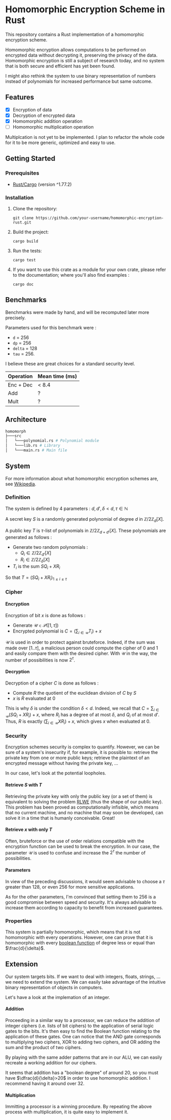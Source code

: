 # Homomorphic Encryption Scheme in Rust

This repository contains a Rust implementation of a homomorphic encryption scheme. 

Homomorphic encryption allows computations to be performed on encrypted data without decrypting it, preserving the privacy of the data.
Homomorphic encryption is still a subject of research today, and no system that is both secure and efficient has yet been found.

I might also rethink the system to use binary representation of numbers instead of polynomials for increased performance but same outcome.

## Features

- [X] Encryption of data
- [X] Decryption of encrypted data
- [X] Homomorphic addition operation
- [ ] Homomorphic multiplication operation

Multiplcation is not yet to be implemented. I plan to refactor the whole code for it to be more generic, optimized and easy to use.

## Getting Started

### Prerequisites

- [Rust/Cargo](https://www.rust-lang.org/) (version ^1.77.2)

### Installation

1. Clone the repository:

    ```shell
    git clone https://github.com/your-username/homomorphic-encryption-rust.git
    ```

2. Build the project:

    ```shell
    cargo build
    ```

3. Run the tests:

    ```shell
    cargo test
    ```

4. If you want to use this crate as a module for your own crate, please refer to the documentation; where you'll also find examples :

    ```shell
    cargo doc
    ```

## Benchmarks

Benchmarks were made by hand, and will be recomputed later more precisely.

Parameters used for this benchmark were :
- `d` = 256
- `dp` = 256
- `delta` = 128
- `tau` = 256.

I believe these are great choices for a standard security level.

| Operation       | Mean time (ms)   |
|-----------------|------------------|
| Enc + Dec       | < 8.4            |
| Add             | ?                |
| Mult            | ?                |

## Architecture

```bash
homomorph
├───src
│   └───polynomial.rs # Polynomial module
│   └───lib.rs # Library
│   └───main.rs # Main file
```

## System

For more information about what homomorphic encryption schemes are, see [Wikipedia](https://en.wikipedia.org/wiki/Homomorphic_encryption).

### Definition

The system is defined by 4 parameters :
$d, d', \delta < d, \tau \in \mathbb{N}$

A secret key $S$ is a randomly generated polynomial of degree $d$ in $\mathbb{Z}/2\mathbb{Z}_{d}[X]$.

A public key $T$ is $\tau$-list of polynomials in $\mathbb{Z}/2\mathbb{Z}_{d+d'}[X]$. These polynomials are generated as follows :

- Generate two random polynomials :
    - $Q_i \in \mathbb{Z}/2\mathbb{Z}_{d'}[X]$
    - $R_i \in \mathbb{Z}/2\mathbb{Z}_{\delta}[X]$
- $T_i$ is the sum $SQ_i + XR_i$

So that $T = (SQ_i + XR_i)_{1 \leq i \leq \tau}$

### Cipher

#### Encryption
Encryption of bit $x$ is done as follows :

- Generate $\mathcal{U} \in \mathcal{P}([1,\tau])$
- Encrypted polynomial is $C = (\sum_{i\in\mathcal{U}} T_i) + x$

$\mathcal{U}$ is used in order to protect against bruteforce. Indeed, if the sum was made over $[1..\tau]$, a malicious person could compute the cipher of $0$ and $1$ and easily compare them with the desired cipher. With $\mathcal{U}$ in the way, the number of possibilities is now $2^\tau$.

#### Decryption
Decryption of a cipher $C$ is done as follows :

- Compute $R$ the quotient of the euclidean division of $C$ by $S$
- $x$ is $R$ evaluated at $0$

This is why $\delta$ is under the condition $\delta < d$. Indeed, we recall that $C = \sum_{i\in\mathcal{U}} (SQ_i + XR_i) + x$, where $R_i$ has a degree of at most $\delta$, and $Q_i$ of at most $d'$. Thus, $R$ is exactly $(\sum_{i\in\mathcal{U}} XR_i) + x$, which gives $x$ when evaluated at $0$.

### Security

Encryption schemes security is complex to quantify. However, we can be sure of a system's insecurity if, for example, it is possible to: retrieve the private key from one or more public keys; retrieve the plaintext of an encrypted message without having the private key, ...

In our case, let's look at the potential loopholes.

#### Retrieve $S$ with $T$

Retrieving the private key with only the public key (or a set of them) is equivalent to solving the problem [RLWE](https://en.wikipedia.org/wiki/Ring_learning_with_errors) (thus the shape of our public key). This problem has been proved as computationally infisible, which means that no current machine, and no machine that may soon be developed, can solve it in a time that is humanly conceivable. Great!

#### Retrieve $x$ with only $T$

Often, bruteforce or the use of order relations compatible with the encryption function can be used to break the encryption. In our case, the parameter $\mathcal{U}$ is used to confuse and increase the $2^\tau$ the number of possibilities.

#### Parameters

In view of the preceding discussions, it would seem advisable to choose a $\tau$ greater than $128$, or even $256$ for more sensitive applications.

As for the other parameters, I'm convinced that setting them to 256 is a good compromise between speed and security. It's always advisable to increase them according to capacity to benefit from increased guarantees.

### Properties

This system is partially homomorphic, which means that it is not homomorphic with every operations.
However, one can prove that it is homomorphic with every [boolean function](https://en.wikipedia.org/wiki/Boolean_function#:~:text=In%20mathematics%2C%20a%20Boolean%20function,function\)%2C%20used%20in%20logic.) of degree less or equal than $\frac{d}{\delta}$.

## Extension

Our system targets bits. If we want to deal with integers, floats, strings, ... we need to extend the system. We can easily take advantage of the intuitive binary representation of objects in computers.

Let's have a look at the implemation of an integer.

#### Addition

Proceeding in a similar way to a processor, we can reduce the addition of integer ciphers (i.e. lists of bit ciphers) to the application of serial logic gates to the bits. It's then easy to find the Boolean function relating to the application of these gates. One can notice that the AND gate corresponds to multiplying two ciphers, XOR to adding two ciphers, and OR adding the sum and the product of two ciphers.

By playing with the same adder patterns that are in our ALU, we can easily recreate a working addition for our ciphers.

It seems that addition has a "boolean degree" of around 20, so you must have $\dfrac{d}{\delta}>20$ in order to use homomorphic addition. I recommend having it around over 32.

#### Multiplication

Immitting a processor is a winning procedure. By repeating the above process with multiplication, it is quite easy to implement it.